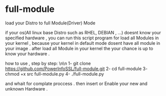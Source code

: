 # full-module
load your Distro to full Module(Driver) Mode


if your os(All linux base Distro such as RHEL, DEBIAN , ...) doesnt know your specified hardware , you can run this script program for load all Modules in your kernel , because your kernel in default mode dosent have all module in your image . after load all Module in your kernel the your chance is up to know your hardware .

how to use , step by step:
\n\n
1- git clone https://github.com/PowerInfoSSL/full-module.git
2- cd full-module
3- chmod +x src full-module.py
4- ./full-module.py

and whait for complate proccess .
then insert or Enable your new and unknown Hardware .

